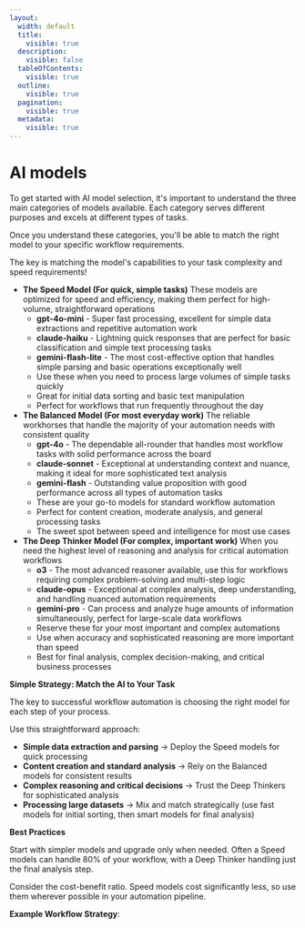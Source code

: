 ```yaml
---
layout:
  width: default
  title:
    visible: true
  description:
    visible: false
  tableOfContents:
    visible: true
  outline:
    visible: true
  pagination:
    visible: true
  metadata:
    visible: true
---
```


# AI models

To get started with AI model selection, it's important to understand the three main categories of models available. Each category serves different purposes and excels at different types of tasks.

Once you understand these categories, you'll be able to match the right model to your specific workflow requirements.

The key is matching the model's capabilities to your task complexity and speed requirements!

* **The Speed  Model (For quick, simple tasks)** These models are optimized for speed and efficiency, making them perfect for high-volume, straightforward operations
  * **gpt-4o-mini** - Super fast processing, excellent for simple data extractions and repetitive automation work
  * **claude-haiku** - Lightning quick responses that are perfect for basic classification and simple text processing tasks
  * **gemini-flash-lite** - The most cost-effective option that handles simple parsing and basic operations exceptionally well
  * Use these when you need to process large volumes of simple tasks quickly
  * Great for initial data sorting and basic text manipulation
  * Perfect for workflows that run frequently throughout the day
* **The Balanced Model (For most everyday work)** The reliable workhorses that handle the majority of your automation needs with consistent quality
  * **gpt-4o** - The dependable all-rounder that handles most workflow tasks with solid performance across the board
  * **claude-sonnet** - Exceptional at understanding context and nuance, making it ideal for more sophisticated text analysis
  * **gemini-flash** - Outstanding value proposition with good performance across all types of automation tasks
  * These are your go-to models for standard workflow automation
  * Perfect for content creation, moderate analysis, and general processing tasks
  * The sweet spot between speed and intelligence for most use cases
* **The Deep Thinker Model (For complex, important work)** When you need the highest level of reasoning and analysis for critical automation workflows
  * **o3** - The most advanced reasoner available, use this for workflows requiring complex problem-solving and multi-step logic
  * **claude-opus** - Exceptional at complex analysis, deep understanding, and handling nuanced automation requirements
  * **gemini-pro** - Can process and analyze huge amounts of information simultaneously, perfect for large-scale data workflows
  * Reserve these for your most important and complex automations
  * Use when accuracy and sophisticated reasoning are more important than speed
  * Best for final analysis, complex decision-making, and critical business processes

**Simple Strategy: Match the AI to Your Task**

The key to successful workflow automation is choosing the right model for each step of your process.

Use this straightforward approach:

* **Simple data extraction and parsing** → Deploy the Speed models for quick processing
* **Content creation and standard analysis** → Rely on the Balanced models for consistent results
* **Complex reasoning and critical decisions** → Trust the Deep Thinkers for sophisticated analysis
* **Processing large datasets** → Mix and match strategically (use fast models for initial sorting, then smart models for final analysis)

**Best Practices**

Start with simpler models and upgrade only when needed. Often a Speed models can handle 80% of your workflow, with a Deep Thinker handling just the final analysis step.

Consider the cost-benefit ratio. Speed models cost significantly less, so use them wherever possible in your automation pipeline.

**Example Workflow Strategy**:
